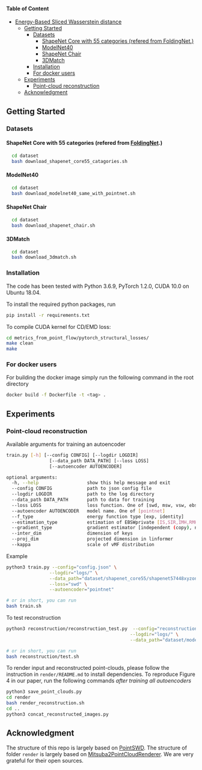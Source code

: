 #### Table of Content

- [Energy-Based Sliced Wasserstein distance]()
  - [Getting Started](#getting-started)
    - [Datasets](#datasets)
      - [ShapeNet Core with 55 categories (refered from FoldingNet.)](#shapenet-core-with-55-categories-refered-from-foldingnet)
      - [ModelNet40](#modelnet40)
      - [ShapeNet Chair](#shapenet-chair)
      - [3DMatch](#3dmatch)
    - [Installation](#installation)
    - [For docker users](#for-docker-users)
  - [Experiments](#experiments)
    - [Point-cloud reconstruction](#point-cloud-reconstruction)
  - [Acknowledgment](#acknowledgment)

  

## Getting Started
### Datasets
#### ShapeNet Core with 55 categories (refered from <a href="http://www.merl.com/research/license#FoldingNet" target="_blank">FoldingNet</a>.)
```bash
  cd dataset
  bash download_shapenet_core55_catagories.sh
```
#### ModelNet40
```bash
  cd dataset
  bash download_modelnet40_same_with_pointnet.sh
```
#### ShapeNet Chair
```bash
  cd dataset
  bash download_shapenet_chair.sh
``` 
#### 3DMatch
```bash
  cd dataset
  bash download_3dmatch.sh
```
### Installation
The code has been tested with Python 3.6.9, PyTorch 1.2.0, CUDA 10.0 on Ubuntu 18.04.  

To install the required python packages, run
```bash
pip install -r requirements.txt
```

To compile CUDA kernel for CD/EMD loss:
```bash
cd metrics_from_point_flow/pytorch_structural_losses/
make clean
make
```

### For docker users
For building the docker image simply run the following command in the root directory
```bash
docker build -f Dockerfile -t <tag> .
```

## Experiments
### Point-cloud reconstruction
Available arguments for training an autoencoder
```bash
train.py [-h] [--config CONFIG] [--logdir LOGDIR]
                [--data_path DATA_PATH] [--loss LOSS]
                [--autoencoder AUTOENCODER]

optional arguments:
  -h, --help                  show this help message and exit
  --config CONFIG             path to json config file
  --logdir LOGDIR             path to the log directory
  --data_path DATA_PATH       path to data for training
  --loss LOSS                 loss function. One of [swd, msw, vsw, ebsw]
  --autoencoder AUTOENCODER   model name. One of [pointnet]
  --f_type                    energy function type [exp, identity]
  --estimation_type           estimation of EBSWprivate [IS,SIR,IMH,RMH]
  --gradient_type             gradient estimator [independent (copy), normal (reinforce)]
  --inter_dim                 dimension of keys
  --proj_dim                  projected dimension in linformer
  --kappa                     scale of vMF distribution
```

Example
```bash
python3 train.py --config="config.json" \
                --logdir="logs/" \
                --data_path="dataset/shapenet_core55/shapenet57448xyzonly.npz" \
                --loss="swd" \
                --autoencoder="pointnet"

# or in short, you can run
bash train.sh
```

To test reconstruction
```bash
python3 reconstruction/reconstruction_test.py  --config="reconstruction/config.json" \
                                              --logdir="logs/" \
                                              --data_path="dataset/modelnet40_ply_hdf5_2048/"

# or in short, you can run
bash reconstruction/test.sh
```

To render input and reconstructed point-clouds, please follow the instruction in `render/README.md` to install dependencies. To reproduce Figure 4 in our paper, run the following commands *after training all autoencoders*
```bash
python3 save_point_clouds.py
cd render
bash render_reconstruction.sh
cd ..
python3 concat_reconstructed_images.py
```


## Acknowledgment
The structure of this repo is largely based on [PointSWD](https://github.com/VinAIResearch/PointSWD). The structure of folder `render` is largely based on [Mitsuba2PointCloudRenderer](https://github.com/tolgabirdal/Mitsuba2PointCloudRenderer). We are very grateful for their open sources.